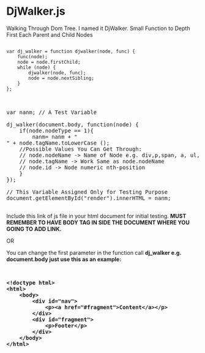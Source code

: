 # DjWalker.js
Walking Through Dom Tree. I named it DjWalker. Small Function to Depth First Each Parent and Child Nodes
<pre>
<code>
var dj_walker = function djwalker(node, func) {
    func(node);
    node = node.firstChild;
    while (node) {
        djwalker(node, func);
        node = node.nextSibling;
    }
};
</code>
</pre>

<pre>
 
var nanm; // A Test Variable

dj_walker(document.body, function(node) {
    if(node.nodeType == 1){
        nanm= nanm + "<br/>" + node.tagName.toLowerCase ();
    //Possible Values You Can Get Through:
    // node.nodeName -> Name of Node e.g. div,p,span, a, ul, li etc
    // node.tagName -> Work Same as node.nodeName    
    // node.id -> Node numeric nth-position
    }
});

// This Variable Assigned Only for Testing Purpose
document.getElementById("render").innerHTML = nanm;

</pre>

<p>Include this link of js file in your html document for initial testing.
<strong>MUST REMEMBER TO HAVE BODY TAG IN SIDE THE DOCUMENT WHERE YOU GOING TO ADD LINK.</strong></p> OR <p> You can change the first parameter in the function call <strong>dj_walker<strong>  e.g. document.body 
just use this as an example:</p>
<br/>
<pre>&lt;!doctype html&gt;
&lt;html&gt;
    &lt;body&gt;
        &lt;div id="nav"&gt;
            &lt;p&gt;&lt;a href="#fragment"&gt;Content&lt;/a&gt;&lt;/p&gt;
        &lt;/div&gt;
        &lt;div id="fragment"&gt;
            &lt;p&gt;Footer&lt;/p&gt;
        &lt;/div&gt;
    &lt;/body&gt;
&lt;/html&gt;</pre>

